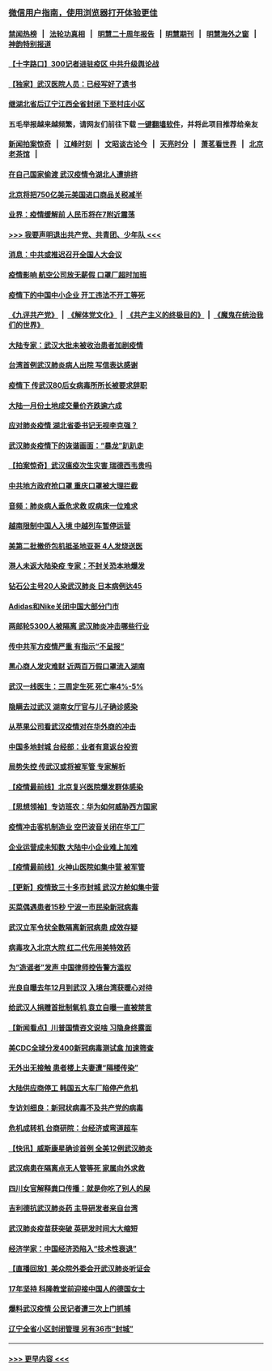 ### [微信用户指南，使用浏览器打开体验更佳](https://github.com/gfw-breaker/banned-news1/blob/master/indexes/wechat-guide.md?t=0)
#### [禁闻热榜](热点新闻.md?t=0)  &nbsp;&nbsp;|&nbsp;&nbsp; [法轮功真相](https://github.com/gfw-breaker/truth/blob/master/README.md?t=0) &nbsp;&nbsp;|&nbsp;&nbsp; [明慧二十周年报告](https://github.com/gfw-breaker/mh-reports/blob/master/README.md?t=0) &nbsp;&nbsp;|&nbsp;&nbsp;[明慧期刊](https://github.com/gfw-breaker/mh-qikan) &nbsp;&nbsp;|&nbsp;&nbsp; [明慧海外之窗](https://github.com/gfw-breaker/mh-news/blob/master/README.md?t=0) &nbsp;&nbsp;|&nbsp;&nbsp; [神韵特别报道](https://github.com/gfw-breaker/mh-news/blob/master/shenyun.md?t=0)
#### [【十字路口】300记者进驻疫区 中共升级舆论战](../pages/nsc413/n11847578.md?t=02062144) 
#### [【独家】武汉医院人员：已经写好了遗书](../pages/nsc413/n11848942.md?t=02062144) 
#### [继湖北省后辽宁江西全省封闭 下至村庄小区](../pages/nsc413/n11848814.md?t=02062144) 
#### 五毛举报越来越频繁，请网友们前往下载 [一键翻墙软件](https://github.com/gfw-breaker/ssr-accounts)，并将此项目推荐给亲友
#### [新闻拍案惊奇](https://github.com/gfw-breaker/banned-news1/blob/master/pages/link4.md) &nbsp;&nbsp;|&nbsp;&nbsp; [江峰时刻](https://github.com/gfw-breaker/banned-news1/blob/master/pages/link4.md) &nbsp;&nbsp;|&nbsp;&nbsp; [文昭谈古论今](https://github.com/gfw-breaker/banned-news1/blob/master/pages/link4.md) &nbsp;&nbsp;|&nbsp;&nbsp; [天亮时分](https://github.com/gfw-breaker/banned-news1/blob/master/pages/link4.md) &nbsp;&nbsp;|&nbsp;&nbsp; [萧茗看世界](https://github.com/gfw-breaker/banned-news1/blob/master/pages/link4.md) &nbsp;&nbsp;|&nbsp;&nbsp; [北京老茶馆](https://github.com/gfw-breaker/banned-news1/blob/master/pages/link4.md) &nbsp;&nbsp;|&nbsp;&nbsp; 
#### [在自己国家偷渡 武汉疫情令湖北人遭排挤](../pages/nsc413/n11848737.md?t=02062144) 
#### [北京将把750亿美元美国进口商品关税减半](../pages/nsc413/n11848896.md?t=02062144) 
#### [业界：疫情缓解前 人民币将在7附近震荡](../pages/nsc413/n11848445.md?t=02062144) 
#### [>>> 我要声明退出共产党、共青团、少年队 <<<](https://github.com/begood0513/goodnews/blob/master/quit/letter.md) 
#### [消息：中共或推迟召开全国人大会议](../pages/nsc413/n11848698.md?t=02062144) 
#### [疫情影响 航空公司放无薪假 口罩厂超时加班](../pages/nsc413/n11848173.md?t=02062144) 
#### [疫情下的中国中小企业 开工违法不开工等死](../pages/nsc413/n11848520.md?t=02062144) 
#### [《九评共产党》](https://github.com/begood0513/9ping.md/blob/master/README.md) &nbsp;|&nbsp; [《解体党文化》](../../../../jtdwh.md/blob/master/README.md)  &nbsp;|&nbsp; [《共产主义的终极目的》](../../../../gczydzjmd.md/blob/master/README.md) &nbsp;|&nbsp; [《魔鬼在统治我们的世界》](../../../../mgztzwmdsj.md/blob/master/README.md) 
#### [大陆专家：武汉大批未被收治患者加剧疫情](../pages/nsc413/n11848163.md?t=02062144) 
#### [台湾首例武汉肺炎病人出院 写信表达感谢](../pages/nsc413/n11848408.md?t=02062144) 
#### [疫情下 传武汉80后女病毒所所长被要求辞职](../pages/nsc413/n11842494.md?t=02062144) 
#### [大陆一月份土地成交量价齐跌逾六成](../pages/nsc413/n11847770.md?t=02062144) 
#### [应对肺炎疫情 湖北省委书记无视李克强？](../pages/nsc413/n11848018.md?t=02062144) 
#### [武汉肺炎疫情下的诙谐画面：“暴龙”趴趴走](../pages/nsc413/n11848057.md?t=02062144) 
#### [【拍案惊奇】武汉瘟疫次生灾害 瑞德西韦贵吗](../pages/nsc413/n11847587.md?t=02062144) 
#### [中共地方政府抢口罩 重庆口罩被大理拦截](../pages/nsc413/n11848150.md?t=02062144) 
#### [音频：肺炎病人垂危求救 叹病床一位难求](../pages/nsc413/n11847883.md?t=02062144) 
#### [越南限制中国人入境 中越列车暂停运营](../pages/nsc413/n11847844.md?t=02062144) 
#### [美第二批撤侨包机抵圣地亚哥 4人发烧送医](../pages/nsc413/n11847923.md?t=02062144) 
#### [港人未返大陆染疫 专家：不封关恐本地爆发](../pages/nsc413/n11848021.md?t=02062144) 
#### [钻石公主号20人染武汉肺炎 日本病例达45](../pages/nsc413/n11847823.md?t=02062144) 
#### [Adidas和Nike关闭中国大部分门市](../pages/nsc413/n11847720.md?t=02062144) 
#### [两邮轮5300人被隔离 武汉肺炎冲击哪些行业](../pages/nsc413/n11847456.md?t=02062144) 
#### [传中共军方疫情严重 有指示“不呈报”](../pages/nsc413/n11847828.md?t=02062144) 
#### [黑心商人发灾难财 近两百万假口罩流入湖南](../pages/nsc413/n11847794.md?t=02062144) 
#### [武汉一线医生：三周定生死 死亡率4%-5%](../pages/nsc413/n11847780.md?t=02062144) 
#### [隐瞒去过武汉 湖南女厅官与儿子确诊感染](../pages/nsc413/n11847669.md?t=02062144) 
#### [从苹果公司看武汉疫情对在华外商的冲击](../pages/nsc413/n11847586.md?t=02062144) 
#### [中国多地封城 台经部：业者有意返台投资](../pages/nsc413/n11847732.md?t=02062144) 
#### [局势失控 传武汉或将被军管 专家解析](../pages/nsc413/n11847458.md?t=02062144) 
#### [【疫情最前线】北京复兴医院爆发群体感染](../pages/nsc413/n11847626.md?t=02062144) 
#### [【思想领袖】专访班农：华为如何威胁西方国家](../pages/nsc413/n11847306.md?t=02062144) 
#### [疫情冲击客机制造业 空巴波音关闭在华工厂](../pages/nsc413/n11847550.md?t=02062144) 
#### [企业运营成未知数 大陆中小企业难上加难](../pages/nsc413/n11847477.md?t=02062144) 
#### [【疫情最前线】火神山医院如集中营 被军管](../pages/nsc413/n11847524.md?t=02062144) 
#### [【更新】疫情致三十多市封城 武汉方舱如集中营](../pages/nsc413/n11801312.md?t=02062144) 
#### [买菜偶遇患者15秒 宁波一市民染新冠病毒](../pages/nsc413/n11847294.md?t=02062144) 
#### [武汉立军令状全数隔离新冠病患 成效存疑](../pages/nsc413/n11847328.md?t=02062144) 
#### [病毒攻入北京大院 红二代先用美特效药](../pages/nsc413/n11847427.md?t=02062144) 
#### [为“造谣者”发声 中国律师控告警方滥权](../pages/nsc413/n11847326.md?t=02062144) 
#### [光良自曝去年12月到武汉 入境台湾获暖心对待](../pages/nsc413/n11847243.md?t=02062144) 
#### [给武汉人捐赠首批制氧机 袁立自曝一直被禁言](../pages/nsc413/n11846974.md?t=02062144) 
#### [【新闻看点】川普国情咨文说啥 习隐身终露面](../pages/nsc413/n11847016.md?t=02062144) 
#### [美CDC全球分发400新冠病毒测试盒 加速筛查](../pages/nsc413/n11847260.md?t=02062144) 
#### [无外出无接触 患者楼上夫妻遭“隔楼传染”](../pages/nsc413/n11847233.md?t=02062144) 
#### [大陆供应商停工 韩国五大车厂陷停产危机](../pages/nsc413/n11847062.md?t=02062144) 
#### [专访刘细良：新冠状病毒不及共产党的病毒](../pages/nsc413/n11847164.md?t=02062144) 
#### [危机成转机 台商研院：台经济或弯道超车](../pages/nsc413/n11846448.md?t=02062144) 
#### [【快讯】威斯康星确诊首例 全美12例武汉肺炎](../pages/nsc413/n11847162.md?t=02062144) 
#### [武汉病患在隔离点无人管等死 家属向外求救](../pages/nsc413/n11847020.md?t=02062144) 
#### [四川女官解释粪口传播：就是你吃了别人的屎](../pages/nsc413/n11847029.md?t=02062144) 
#### [吉利德抗武汉肺炎药 主导研发者来自台湾](../pages/nsc413/n11847064.md?t=02062144) 
#### [武汉肺炎疫苗获突破 英研发时间大大缩短](../pages/nsc413/n11846915.md?t=02062144) 
#### [经济学家：中国经济恐陷入“技术性衰退”](../pages/nsc413/n11846450.md?t=02062144) 
#### [【直播回放】美众院外委会开武汉肺炎听证会](../pages/nsc413/n11846727.md?t=02062144) 
#### [17年坚持 科隆教堂前迎接中国人的德国女士](../pages/nsc413/n11846781.md?t=02062144) 
#### [爆料武汉疫情 公民记者遭三次上门抓捕](../pages/nsc413/n11846937.md?t=02062144) 
#### [辽宁全省小区封闭管理 另有36市“封城”](../pages/nsc413/n11846879.md?t=02062144) 

----
#### [ >>> 更早内容 <<< ](../indexes/nsc413-earlier.md)

